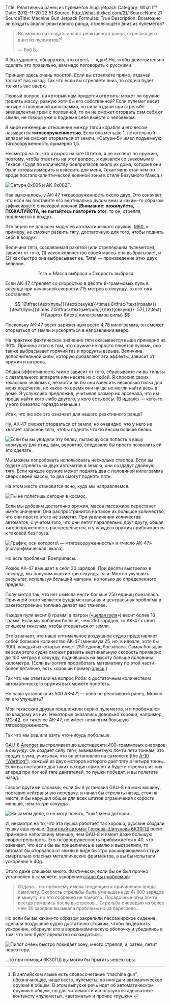Title: Реактивный ранец из пулеметов
Slug: jetpack
Category: What If?
Date: 2012-11-20 22:51
Source: http://what-if.xkcd.com/21/
SourceNum: 21
SourceTitle: Machine Gun Jetpack
Formulas: True
Description: Возможно ли создать аналог реактивного ранца, стреляющего вниз из пулеметов?

> Возможно ли создать аналог реактивного ранца, стреляющего вниз из пулеметов?[^1]
>
> — Роб Б.

Я был удивлен, обнаружив, что ответ\ — «да»! Но, чтобы действительно сделать это правильно, вам надо поговорить с русскими.

Принцип здесь очень простой. Если вы стреляете прямо, отдачей толкает вас назад. Так что если вы стреляете вниз, то отдача будет толкать вас вверх.

Первый вопрос, на который нам придется ответить: может ли оружие поднять массу, равную хотя бы его собственной? Если пулемет весит четыре с половиной килограмма, но сила отдачи при стрельбе эквивалентна трем с половиной, то он не сможет оторвать сам себя от земли, не говоря уже о подъеме себя вместе с человеком.

В мире инженерии отношение между тягой корабля и его весом называется **тяговооруженностью**. Если она меньше 1, летательный аппарат не сможет оторваться от земли. «Сатурн-5» имел подъемную тяговооруженность примерно 1,5.

Несмотря на то, что я вырос на юге Штатов, я не эксперт по оружию, поэтому, чтобы ответить на этот вопрос, я связался со знакомым в Техасе. (Судя по количеству боеприпасов около их дома, которые они были готовы измерить и взвесить для меня, Техас явно стал чем-то вроде постапокалиптической военной зоны в стиле Безумного Макса.)

![](/uploads/021-jetpack/jetpack_saturn_v_ru.png "Сатурн 0x005 и AK-0x002F.")

Как выяснилось, у АК-47 тяговооруженность около двух. Это означает, что если вы поставите его вертикально дулом вниз и каким-то образом зафиксируете спусковой крючок (**Внимание: пожалуйста, ПОЖАЛУЙСТА, не пытайтесь повторить это**), то он, стреляя, поднимется в воздух.

Это верно не для всех моделей автоматического оружия. [M60](http://ru.wikipedia.org/wiki/M60_(пулемёт)), к примеру, не сможет развить тягу, достаточную для того, чтобы поднять себя в воздух.

Величина тяги, создаваемая ракетой (или стреляющим пулеметом), зависит от того, (1) какое количество своей массы она выбрасывает, и (2) как быстро она выбрасывает ее. Тяга\ — произведение этих двух величин.

$$ \text{Тяга}=\text{Масса выброса}\times\text{Скорость выброса} $$

Если АК-47 стреляет со скоростью в десять 8-граммовых пуль в секунду при начальной скорости 715 метров в секунду, то его тяга составляет:

$$ 10\tfrac{\text{пуль}}{\text{секунд}}\times 8\tfrac{\text{грамм}}{\text{пуль}}\times 715\tfrac{\text{метров}}{\text{секунд}}=57{,}2\text{ Н}\approx 6\text{ килограммов силы} $$

Поскольку АК-47 весит заряженным всего 4,78 килограмма, он сможет оторваться от земли и ускоряться в направлении вверх.

На практике фактическое значение тяги оказывается выше примерно на 30%. Причина этого в том, что оружие не просто плюется пулями, оно также выбрасывает горячий газ и продукты взрыва. Величина дополнительной силы, которую добавляют эти эффекты, зависит от оружия и патрона.

Общая эффективность также зависит от того, сбрасываете ли вы гильзы с летательного аппарата или несете их с собой. Я спросил своих техасских знакомых, не могли ли бы они взвесить несколько гильз для моих подсчетов, но какое-то время они нигде не могли найти весы в доме. Я услужливо предложил, учитывая размер их арсенала, что им проще найти кого-либо _другого_, у кого есть весы. (В идеале\ — кого-то, у кого боезапас гораздо меньше.)

Итак, что же все это означает для нашего реактивного ранца?

Ну, АК-47 сможет оторваться от земли, но очевидно, что у него не хватает запасной тяги, чтобы поднять что-то весом больше белки.

![](/uploads/021-jetpack/jetpack_squirrel.png "Если бы вы увидели эту белку, пытающуюся попасть в вашу кормушку для птиц, вам, вероятно, следовало бы просто позволить ей это сделать.")

Мы можем попробовать использовать несколько стволов. Если вы будете стрелять из двух автоматов в землю, они создадут двойную тягу. Если каждое оружие может поднять два с половиной килограмма сверх своей массы, то два смогут поднять пять.

На этом месте становится ясно, куда мы направляемся.

![](/uploads/021-jetpack/jetpack_500.png "Ты не полетишь сегодня в космос.")

Если мы добавим достаточно оружия, масса пассажира перестанет иметь значение. Она распространится на такое их большое количество, что они просто этого не заметят. При увеличении количества автоматов, с учетом того, что они летят параллельно друг другу, общая тяговооруженность распределяется, и у каждого оружия приближается к таковой без груза.

![](/uploads/021-jetpack/jetpack_twr_ru.png "График, оси которого\ — «тяговооруженность» и «число АК-47» (логарифмическая шкала).")

Но есть проблема. Боеприпасы.

Рожок АК-47 вмещает в себя 30 зарядов. При десяти выстрелах в секунду, мы получим жалкие три секунды тяги. Можно улучшить результат, используя больший магазин, но только до определенного предела.

Получается так, что нет смысла нести больше 250 единиц боезапаса. Причиной этого является фундаментальная и центральная проблема в ракетостроении: топливо делает вас тяжелее.

Каждая пуля весит 8 грамм, а патрон («[целая пуля][1]») весит более 16 грамм. Если мы добавим больше, чем 250 зарядов, то АК-47 станет слишком тяжелым, чтобы оторваться от земли.

Это означает, что наше оптимальное воздушное судно представляет собой большое количество АК-47 (минимум 25, но, в идеале, хотя бы 300), каждый из которых имеет 250 единиц боезапаса. Самая большая версия этого судна сможет развить вертикальную скорость примерно до 100 метров в секунду, поднявшись на высоту больше половины километра. (Если вы хотите проработать математику по этой части более детально, есть хороший пример [здесь][2].)

Так что мы ответили на вопрос Роба: с достаточным количеством автоматического оружия вы сможете полететь.

Но наша установка из 500 АК-47\ — явно не реактивный ранец. Можно ли его улучшить?

Мои техасские друзья предложили серию пулеметов, и я пробежался по каждому из них. Некоторые оказались довольно хороши, например, [MG-42][3], он тяжелее АК-47, но имеет немногим большую тяговооруженность.

Так что мы решили взять что-нибудь побольше.

[GAU-8 Avenger][4] выстреливает до шестидесяти 400-граммовых снарядов в _секунду_. Он создает силу тяги, эквивалентную почти пяти тоннам, это сводит с ума, учитывая, что он установлен на самолете (the [A-10 “Warthog”][5]), каждый из двух моторов которого дает тягу в четыре тонны. Если вы поставите два таких на один самолет и будете стрелять из них вперед при полной тяге двигателей, то пушки победят, и вы полетите назад.

Говоря другими словами, если бы я установил GAU-8 на мою машину, поставил нейтральную передачу, и начал бы стрелять назад, стоя на месте, я бы нарушил общие для всех штатов ограничения скорости меньше, чем за _три секунды_.

![](/uploads/021-jetpack/jetpack_speeding_ru.png "На самом деле, я не могу понять, *как* меня догнали.")

И, несмотря на то, что эта пушка работает так хорошо, русские создали пушку еще лучше. [Зенитный автомат Грязева-Шипунова 6К30ГШ][6] весит примерно наполовину меньше, чем GAU-8 и имеет даже большую скорострельность. Его тяговооруженность приближается к 40, что означает, что если бы вы прицелились в землю и выстрелили, то автомат бы оторвался от земли в виде быстро расширяющейся струи смертельно опасных металлических фрагментов, а вы бы испытали ускорение в 40g.

Этого даже слишком много. Фактически, если бы он был прочно установлен в самолете, ускорение [стало бы проблемой][7]:

> Отдача… по-прежнему имела тенденцию к причинению вреда самолету. Скорость стрельбы была уменьшена до 4\ 000 зарядов в минуту, но это особенно не помогло. Посадочные огни почти всегда ломались после выстрелов… Стрельба очередью из более чем 30 зарядов вызывала проблемы из-за перегрева…

Но если бы вы каким-то образом закрепили пассажирское сидение, сделали воздушное судно достаточно стойким, чтобы выдержать ускорение, обернули его в аэродинамическую оболочку и убедились в том, что оно будет адекватно охлаждаться…

![](/uploads/021-jetpack/jetpack_mountains_ru.png "Пилот очень быстро покидает зону, много стреляя, и, затем, летит через гору.")

…то при помощи 6К30ГШ вы могли бы прыгать через горы.

[^1]: В английском языке есть словосочетание “machine gun”, обозначающее, чаще всего, пулеметы, но иногда и автоматическое оружие в общем. В этом выпуске речь идет об автоматическом оружии в общем, но для читаемости используются адекватные контексту «пулеметы», «автоматы» и прочие «пушки».

[1]: https://www.youtube.com/watch?v=GGPIQ72-2Vg

[2]: http://ocw.mit.edu/courses/aeronautics-and-astronautics/16-07-dynamics-fall-2009/lecture-notes/MIT16_07F09_Lec14.pdf

[3]: http://ru.wikipedia.org/wiki/MG_42

[4]: http://ru.wikipedia.org/wiki/GAU-8_Avenger

[5]: http://ru.wikipedia.org/wiki/A-10_Thunderbolt_II

[6]: http://ru.wikipedia.org/wiki/30-мм_шестиствольный_зенитный_автомат_6К30ГШ

[7]: http://www.airvectors.net/avmig23_2.html#m4
